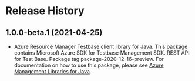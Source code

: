 # Release History

## 1.0.0-beta.1 (2021-04-25)

- Azure Resource Manager Testbase client library for Java. This package contains Microsoft Azure SDK for Testbase Management SDK. REST API for Test Base. Package tag package-2020-12-16-preview. For documentation on how to use this package, please see [Azure Management Libraries for Java](https://aka.ms/azsdk/java/mgmt).
